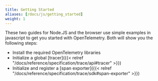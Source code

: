 ```yaml
---
title: Getting Started
aliases: [/docs/js/getting_started]
weight: 1
---
```


These two guides for Node.JS and the browser use simple examples in javascript
to get you started with OpenTelemetry. Both will show you the following steps:

- Install the required OpenTelemetry libraries
- Initialize a global [tracer]({{< relref "/docs/reference/specification/trace/api#tracer" >}})
- Initialize and register a [span exporter]({{< relref "/docs/reference/specification/trace/sdk#span-exporter" >}})
